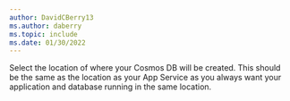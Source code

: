 ```yaml
---
author: DavidCBerry13
ms.author: daberry
ms.topic: include
ms.date: 01/30/2022
---
```

Select the location of where your Cosmos DB will be created.  This should be the same as the location as your App Service as you always want your application and database running in the same location.
